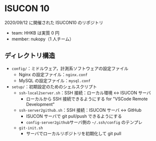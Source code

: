# ISUCON 10

2020/09/12 に開催された ISUCON10 のリポジトリ

- team: HHKB は実質 0 円
- member: nukopy（1 人チーム）

## ディレクトリ構造

- `config/`：ミドルウェア，計測系ソフトウェアの設定ファイル
  - Nginx の設定ファイル：`nginx.conf`
  - MySQL の設定ファイル：`mysql.conf`
- `setup/`：初期設定のためのシェルスクリプト
  - `ssh-local2server.sh`：SSH 接続：ローカル環境 <-> ISUCON サーバ
    - ローカルから SSH 接続できるようにする for "VSCode Remote Development"
  - `ssh-server2github.sh`：SSH 接続：ISUCON サーバ <-> GitHub
    - ISUCON サーバで git pull/push できるようにする
    - `config-server2github`サーバ側の `~/.ssh/config` のテンプレ
  - `git-init.sh`
    - サーバでローカルリポジトリを初期化して git pull
